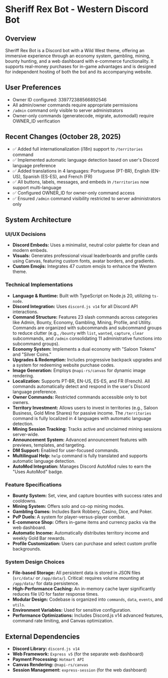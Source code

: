 # Sheriff Rex Bot - Western Discord Bot

## Overview
Sheriff Rex Bot is a Discord bot with a Wild West theme, offering an immersive experience through an economy system, gambling, mining, bounty hunting, and a web dashboard with e-commerce functionality. It supports real-money purchases for in-game advantages and is designed for independent hosting of both the bot and its accompanying website.

## User Preferences
- Owner ID configured: 339772388566892546
- All admin/owner commands require appropriate permissions
- `/admin` command only visible to server administrators
- Owner-only commands (generatecode, migrate, automodall) require OWNER_ID verification

## Recent Changes (October 28, 2025)
- ✅ Added full internationalization (i18n) support to `/territories` command
- ✅ Implemented automatic language detection based on user's Discord language preference
- ✅ Added translations in 4 languages: Portuguese (PT-BR), English (EN-US), Spanish (ES-ES), and French (FR)
- ✅ All buttons, labels, messages, and embeds in `/territories` now support multi-language
- ✅ Configured OWNER_ID for owner-only command access
- ✅ Ensured `/admin` command visibility restricted to server administrators only

## System Architecture

### UI/UX Decisions
- **Discord Embeds:** Uses a minimalist, neutral color palette for clean and modern embeds.
- **Visuals:** Generates professional visual leaderboards and profile cards using Canvas, featuring custom fonts, avatar borders, and gradients.
- **Custom Emojis:** Integrates 47 custom emojis to enhance the Western theme.

### Technical Implementations
- **Language & Runtime:** Built with TypeScript on Node.js 20, utilizing `ts-node`.
- **Discord Integration:** Uses `discord.js v14` for all Discord API interactions.
- **Command Structure:** Features 23 slash commands across categories like Admin, Bounty, Economy, Gambling, Mining, Profile, and Utility. Commands are organized with subcommands and subcommand groups to reduce clutter (e.g., `/bounty` with `list`, `wanted`, `capture`, `clear` subcommands, and `/admin` consolidating 11 administrative functions into subcommand groups).
- **Economy System:** Implements a dual economy with "Saloon Tokens" and "Silver Coins."
- **Upgrades & Redemption:** Includes progressive backpack upgrades and a system for redeeming website purchase codes.
- **Image Generation:** Employs `@napi-rs/canvas` for dynamic image rendering.
- **Localization:** Supports PT-BR, EN-US, ES-ES, and FR (French). All commands automatically detect and respond in the user's Discord language preference.
- **Owner Commands:** Restricted commands accessible only to bot owners.
- **Territory Investment:** Allows users to invest in territories (e.g., Saloon Business, Gold Mine Shares) for passive income. The `/territories` command is fully localized in 4 languages with automatic language detection.
- **Mining Session Tracking:** Tracks active and unclaimed mining sessions server-wide.
- **Announcement System:** Advanced announcement features with previews, templates, and targeting.
- **DM Support:** Enabled for user-focused commands.
- **Multilingual Help:** `help` command is fully translated and supports automatic language detection.
- **AutoMod Integration:** Manages Discord AutoMod rules to earn the "Uses AutoMod" badge.

### Feature Specifications
- **Bounty System:** Set, view, and capture bounties with success rates and cooldowns.
- **Mining System:** Offers solo and co-op mining modes.
- **Gambling Games:** Includes Bank Robbery, Casino, Dice, and Poker.
- **PvP Duels:** A system for player-versus-player combat.
- **E-commerce Shop:** Offers in-game items and currency packs via the web dashboard.
- **Automatic Income:** Automatically distributes territory income and weekly Gold Bar rewards.
- **Profile Customization:** Users can purchase and select custom profile backgrounds.

### System Design Choices
- **File-based Storage:** All persistent data is stored in JSON files (`src/data/` or `/app/data/`). Critical: requires volume mounting at `/app/data/` for data persistence.
- **High-Performance Caching:** An in-memory cache layer significantly reduces file I/O for faster response times.
- **Modular Design:** Codebase is organized into `commands`, `data`, `events`, and `utils`.
- **Environment Variables:** Used for sensitive configuration.
- **Performance Optimizations:** Includes Discord.js v14 advanced features, command rate limiting, and Canvas optimization.

## External Dependencies
- **Discord Library:** `discord.js v14`
- **Web Framework:** `Express v5` (for the separate web dashboard)
- **Payment Processing:** `Hotmart API`
- **Canvas Rendering:** `@napi-rs/canvas`
- **Session Management:** `express-session` (for the web dashboard)